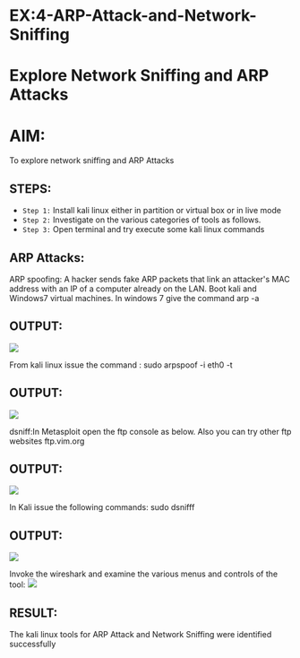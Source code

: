 # EX:4-ARP-Attack-and-Network-Sniffing
# Explore Network Sniffing and ARP Attacks

# AIM:

To explore network sniffing and ARP Attacks

## STEPS:

- `Step 1:` Install kali linux either in partition or virtual box or in live mode
- `Step 2:` Investigate on the various categories of tools as follows.
-  `Step 3:` Open terminal and try execute some kali linux commands

## ARP Attacks:  
ARP spoofing: A hacker sends fake ARP packets that link an attacker's MAC address with an IP of a computer already on the LAN. 
Boot kali and Windows7 virtual machines.
In windows 7 give the command arp -a
## OUTPUT:
![](1.png)

From kali linux issue the command :
sudo arpspoof -i eth0 -t <target system> <gateway>
## OUTPUT:
![](2.png)

 dsniff:In Metasploit open the ftp console as below. Also you can try other ftp websites ftp.vim.org
## OUTPUT:
![](3.png)

In Kali issue the following commands:
sudo dsnifff
## OUTPUT:
![](4.png)

Invoke the wireshark and examine the various menus  and controls of the tool:
![](5.png)

## RESULT:
The kali linux tools for ARP Attack and Network Sniffing were identified successfully
